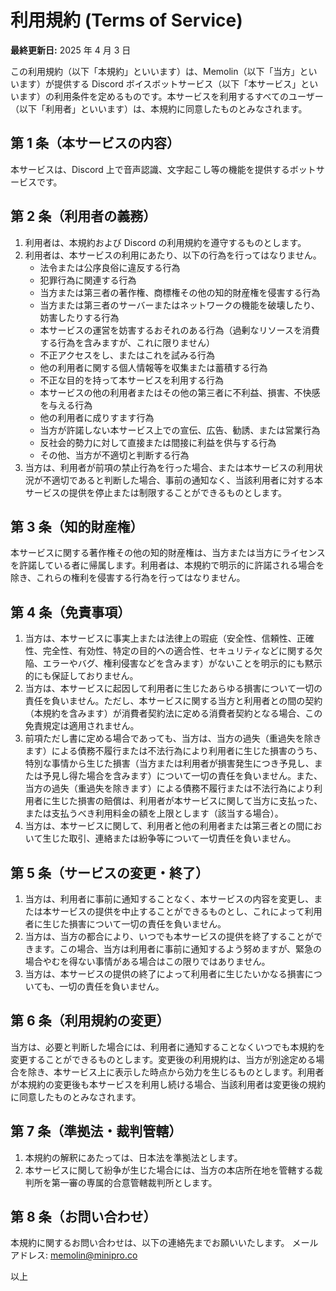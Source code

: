 # 利用規約 (Terms of Service)

**最終更新日:** 2025 年 4 月 3 日

この利用規約（以下「本規約」といいます）は、Memolin（以下「当方」といいます）が提供する Discord ボイスボットサービス（以下「本サービス」といいます）の利用条件を定めるものです。本サービスを利用するすべてのユーザー（以下「利用者」といいます）は、本規約に同意したものとみなされます。

## 第 1 条（本サービスの内容）

本サービスは、Discord 上で音声認識、文字起こし等の機能を提供するボットサービスです。

## 第 2 条（利用者の義務）

1.  利用者は、本規約および Discord の利用規約を遵守するものとします。
2.  利用者は、本サービスの利用にあたり、以下の行為を行ってはなりません。
    - 法令または公序良俗に違反する行為
    - 犯罪行為に関連する行為
    - 当方または第三者の著作権、商標権その他の知的財産権を侵害する行為
    - 当方または第三者のサーバーまたはネットワークの機能を破壊したり、妨害したりする行為
    - 本サービスの運営を妨害するおそれのある行為（過剰なリソースを消費する行為を含みますが、これに限りません）
    - 不正アクセスをし、またはこれを試みる行為
    - 他の利用者に関する個人情報等を収集または蓄積する行為
    - 不正な目的を持って本サービスを利用する行為
    - 本サービスの他の利用者またはその他の第三者に不利益、損害、不快感を与える行為
    - 他の利用者に成りすます行為
    - 当方が許諾しない本サービス上での宣伝、広告、勧誘、または営業行為
    - 反社会的勢力に対して直接または間接に利益を供与する行為
    - その他、当方が不適切と判断する行為
3.  当方は、利用者が前項の禁止行為を行った場合、または本サービスの利用状況が不適切であると判断した場合、事前の通知なく、当該利用者に対する本サービスの提供を停止または制限することができるものとします。

## 第 3 条（知的財産権）

本サービスに関する著作権その他の知的財産権は、当方または当方にライセンスを許諾している者に帰属します。利用者は、本規約で明示的に許諾される場合を除き、これらの権利を侵害する行為を行ってはなりません。

## 第 4 条（免責事項）

1.  当方は、本サービスに事実上または法律上の瑕疵（安全性、信頼性、正確性、完全性、有効性、特定の目的への適合性、セキュリティなどに関する欠陥、エラーやバグ、権利侵害などを含みます）がないことを明示的にも黙示的にも保証しておりません。
2.  当方は、本サービスに起因して利用者に生じたあらゆる損害について一切の責任を負いません。ただし、本サービスに関する当方と利用者との間の契約（本規約を含みます）が消費者契約法に定める消費者契約となる場合、この免責規定は適用されません。
3.  前項ただし書に定める場合であっても、当方は、当方の過失（重過失を除きます）による債務不履行または不法行為により利用者に生じた損害のうち、特別な事情から生じた損害（当方または利用者が損害発生につき予見し、または予見し得た場合を含みます）について一切の責任を負いません。また、当方の過失（重過失を除きます）による債務不履行または不法行為により利用者に生じた損害の賠償は、利用者が本サービスに関して当方に支払った、または支払うべき利用料金の額を上限とします（該当する場合）。
4.  当方は、本サービスに関して、利用者と他の利用者または第三者との間において生じた取引、連絡または紛争等について一切責任を負いません。

## 第 5 条（サービスの変更・終了）

1.  当方は、利用者に事前に通知することなく、本サービスの内容を変更し、または本サービスの提供を中止することができるものとし、これによって利用者に生じた損害について一切の責任を負いません。
2.  当方は、当方の都合により、いつでも本サービスの提供を終了することができます。この場合、当方は利用者に事前に通知するよう努めますが、緊急の場合やむを得ない事情がある場合はこの限りではありません。
3.  当方は、本サービスの提供の終了によって利用者に生じたいかなる損害についても、一切の責任を負いません。

## 第 6 条（利用規約の変更）

当方は、必要と判断した場合には、利用者に通知することなくいつでも本規約を変更することができるものとします。変更後の利用規約は、当方が別途定める場合を除き、本サービス上に表示した時点から効力を生じるものとします。利用者が本規約の変更後も本サービスを利用し続ける場合、当該利用者は変更後の規約に同意したものとみなされます。

## 第 7 条（準拠法・裁判管轄）

1.  本規約の解釈にあたっては、日本法を準拠法とします。
2.  本サービスに関して紛争が生じた場合には、当方の本店所在地を管轄する裁判所を第一審の専属的合意管轄裁判所とします。

## 第 8 条（お問い合わせ）

本規約に関するお問い合わせは、以下の連絡先までお願いいたします。
メールアドレス: memolin@minipro.co

以上
